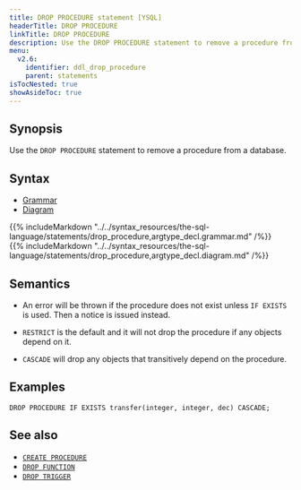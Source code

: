 ```yaml
---
title: DROP PROCEDURE statement [YSQL]
headerTitle: DROP PROCEDURE
linkTitle: DROP PROCEDURE
description: Use the DROP PROCEDURE statement to remove a procedure from a database.
menu:
  v2.6:
    identifier: ddl_drop_procedure
    parent: statements
isTocNested: true
showAsideToc: true
---
```


## Synopsis

Use the `DROP PROCEDURE` statement to remove a procedure from a database.

## Syntax

<ul class="nav nav-tabs nav-tabs-yb">
  <li >
    <a href="#grammar" class="nav-link active" id="grammar-tab" data-toggle="tab" role="tab" aria-controls="grammar" aria-selected="true">
      <i class="fas fa-file-alt" aria-hidden="true"></i>
      Grammar
    </a>
  </li>
  <li>
    <a href="#diagram" class="nav-link" id="diagram-tab" data-toggle="tab" role="tab" aria-controls="diagram" aria-selected="false">
      <i class="fas fa-project-diagram" aria-hidden="true"></i>
      Diagram
    </a>
  </li>
</ul>

<div class="tab-content">
  <div id="grammar" class="tab-pane fade show active" role="tabpanel" aria-labelledby="grammar-tab">
    {{% includeMarkdown "../../syntax_resources/the-sql-language/statements/drop_procedure,argtype_decl.grammar.md" /%}}
  </div>
  <div id="diagram" class="tab-pane fade" role="tabpanel" aria-labelledby="diagram-tab">
    {{% includeMarkdown "../../syntax_resources/the-sql-language/statements/drop_procedure,argtype_decl.diagram.md" /%}}
  </div>
</div>

## Semantics

- An error will be thrown if the procedure does not exist unless `IF EXISTS` is used. Then a notice is issued instead.

- `RESTRICT` is the default and it will not drop the procedure if any objects depend on it.

- `CASCADE` will drop any objects that transitively depend on the procedure.

## Examples

```plpgsql
DROP PROCEDURE IF EXISTS transfer(integer, integer, dec) CASCADE;
```

## See also

- [`CREATE PROCEDURE`](../ddl_create_procedure)
- [`DROP FUNCTION`](../ddl_drop_function)
- [`DROP TRIGGER`](../ddl_drop_trigger)

